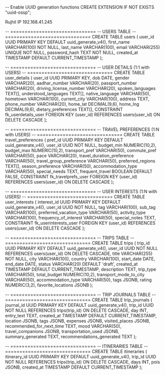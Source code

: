 -- Enable UUID generation functions
CREATE EXTENSION IF NOT EXISTS "uuid-ossp";

Rujhil IP
192.168.41.245

-- ==============================
-- USERS TABLE
-- ==============================
CREATE TABLE users (
    user_id UUID PRIMARY KEY DEFAULT uuid_generate_v4(),
    first_name VARCHAR(100) NOT NULL,
    last_name VARCHAR(100),
    email VARCHAR(255) UNIQUE NOT NULL,
    password_hash TEXT NOT NULL,
    created_at TIMESTAMP DEFAULT CURRENT_TIMESTAMP
);

-- ==============================
-- USER DETAILS (1:1 with USERS)
-- ==============================
CREATE TABLE user_details (
    user_id UUID PRIMARY KEY,
    dob DATE,
    gender VARCHAR(20),
    aadhar_number VARCHAR(20),
    passport_number VARCHAR(20),
    driving_license_number VARCHAR(20),
    spoken_languages TEXT[],
    understood_languages TEXT[],
    native_language VARCHAR(50),
    hometown VARCHAR(100),
    current_city VARCHAR(100),
    address TEXT,
    phone_number VARCHAR(20),
    home_lat DECIMAL(9,6),
    home_lng DECIMAL(9,6),
    dietary_preferences TEXT[],
    CONSTRAINT fk_userdetails_user FOREIGN KEY (user_id) 
        REFERENCES users(user_id) ON DELETE CASCADE
);

-- ==============================
-- TRAVEL PREFERENCES (1:N with USERS)
-- ==============================
CREATE TABLE travel_preferences (
    pref_id UUID PRIMARY KEY DEFAULT uuid_generate_v4(),
    user_id UUID NOT NULL,
    budget_min NUMERIC(10,2),
    budget_max NUMERIC(10,2),
    transport_pref VARCHAR(50),
    commute_pref VARCHAR(50),
    pace VARCHAR(20),
    travel_duration_preference VARCHAR(50),
    travel_group_preference VARCHAR(50),
    preferred_regions TEXT[],
    season_preference VARCHAR(50),
    accommodation_type VARCHAR(50),
    special_needs TEXT,
    frequent_travel BOOLEAN DEFAULT FALSE,
    CONSTRAINT fk_travelprefs_user FOREIGN KEY (user_id) 
        REFERENCES users(user_id) ON DELETE CASCADE
);

-- ==============================
-- USER INTERESTS (1:N with USERS)
-- ==============================
CREATE TABLE user_interests (
    interest_id UUID PRIMARY KEY DEFAULT uuid_generate_v4(),
    user_id UUID NOT NULL,
    tag VARCHAR(100),
    sub_tag VARCHAR(100),
    preferred_vacation_type VARCHAR(50),
    activity_type VARCHAR(100),
    frequency_of_interest VARCHAR(50),
    special_notes TEXT,
    CONSTRAINT fk_userinterests_user FOREIGN KEY (user_id) 
        REFERENCES users(user_id) ON DELETE CASCADE
);

-- ==============================
-- TRIPS TABLE
-- ==============================
CREATE TABLE trips (
    trip_id UUID PRIMARY KEY DEFAULT uuid_generate_v4(),
    user_id UUID NOT NULL REFERENCES users(user_id) ON DELETE CASCADE,
    title VARCHAR(255) NOT NULL,
    city VARCHAR(100),
    country VARCHAR(100),
    start_date DATE,
    end_date DATE,
    status VARCHAR(20) DEFAULT 'draft',
    created_at TIMESTAMP DEFAULT CURRENT_TIMESTAMP,
    description TEXT,
    trip_type VARCHAR(50),
    total_budget NUMERIC(10,2),
    transport_mode_to_city VARCHAR(50),
    accommodation_type VARCHAR(50),
    tags JSONB,
    rating NUMERIC(3,2),
    favorite_locations JSONB
);

-- ==============================
-- TRIP JOURNALS TABLE
-- ==============================
CREATE TABLE trip_journals (
    journal_id UUID PRIMARY KEY DEFAULT uuid_generate_v4(),
    trip_id UUID NOT NULL REFERENCES trips(trip_id) ON DELETE CASCADE,
    day INT,
    entry_text TEXT,
    created_at TIMESTAMP DEFAULT CURRENT_TIMESTAMP,
    location JSONB,
    tags JSONB,
    expenses JSONB,
    visited_places JSONB,
    recommended_for_next_time TEXT,
    mood VARCHAR(50),
    travel_companions JSONB,
    transportation_used JSONB,
    summary_generated TEXT,
    recommendations_generated TEXT
);

-- ==============================
-- ITINERARIES TABLE
-- ==============================
CREATE TABLE itineraries (
    itinerary_id UUID PRIMARY KEY DEFAULT uuid_generate_v4(),
    trip_id UUID NOT NULL REFERENCES trips(trip_id) ON DELETE CASCADE,
    days INT,
    pois JSONB,
    created_at TIMESTAMP DEFAULT CURRENT_TIMESTAMP
);

